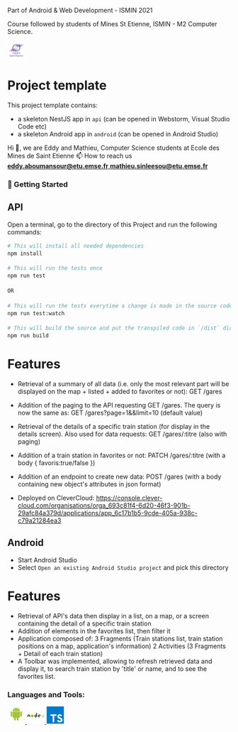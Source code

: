 Part of Android & Web Development - ISMIN 2021

Course followed by students of Mines St Etienne, ISMIN - M2 Computer Science.

[![Mines St Etienne](./logo.png)](https://www.mines-stetienne.fr/)

# Project template

This project template contains:
 - a skeleton NestJS app in `api`  (can be opened in Webstorm, Visual Studio Code etc)
 - a skeleton Android app in `android` (can be opened in Android Studio)

Hi 👋, we are Eddy and Mathieu,
Computer Science students at Ecole des Mines de Saint Etienne
📫 How to reach us **eddy.aboumansour@etu.emse.fr**,**mathieu.sinleesou@etu.emse.fr**





### 🚀 Getting Started
## API

Open a terminal, go to the directory of this Project and run the following commands:

```sh
# This will install all needed dependencies
npm install

# This will run the tests once
npm run test

OR

# This will run the tests everytime a change is made in the source code
npm run test:watch

# This will build the source and put the transpiled code in `/dist` directory
npm run build
```

# Features

- Retrieval of a summary of all data (i.e. only the most relevant part will be displayed on the map + listed + added to favorites or not): 
GET /gares
- Addition of the paging to the API requesting GET /gares. The query is now the same as:
GET /gares?page=1&&limit=10 (default value)
- Retrieval of the details of a specific train station (for display in the details screen). Also used for data requests:
GET /gares/:titre (also with paging)
- Addition of a train station in favorites or not:
PATCH /gares/:titre (with a body { favoris:true/false })
- Addition of an endpoint to create new data:
POST /gares (with a body containing new object's attributes in json format)

- Deployed on CleverCloud: https://console.clever-cloud.com/organisations/orga_693c81f4-6d20-46f3-901b-29afc84a379d/applications/app_6c17b1b5-9cde-405a-938c-c79a21284ea3

## Android

 - Start Android Studio
 - Select `Open an existing Android Studio project` and pick this directory
 
# Features

- Retrieval of API's data then display in a list, on a map, or a screen containing the detail of a specific train station
- Addition of elements in the favorites list, then filter it
- Application composed of: 
3 Fragments (Train stations list, train station positions on a map, application's information)
2 Activities (3 Fragments + Detail of each train station)
- A Toolbar was implemented, allowing to refresh retrieved data and display it, to search train station by 'title' or name, and to see the favorites list.


<h3 align="left">Languages and Tools:</h3>

<p align="left"> <a href="https://developer.android.com" target="_blank"> <img src="https://raw.githubusercontent.com/devicons/devicon/master/icons/android/android-original-wordmark.svg" alt="android" width="40" height="40"/> </a> <a href="https://nodejs.org" target="_blank"> <img src="https://raw.githubusercontent.com/devicons/devicon/master/icons/nodejs/nodejs-original-wordmark.svg" alt="nodejs" width="40" height="40"/> </a> <a href="https://www.typescriptlang.org/" target="_blank"> <img src="https://raw.githubusercontent.com/devicons/devicon/master/icons/typescript/typescript-original.svg" alt="typescript" width="40" height="40"/> </a> </p>


